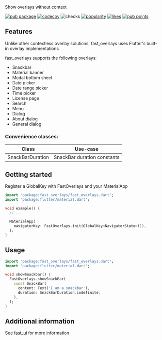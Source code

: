 Show overlays without context

[![pub package](https://img.shields.io/pub/v/fast_overlays.svg?label=fast_overlays)](https://pub.dev/packages/fast_overlays)
[![codecov](https://codecov.io/gh/Rexios80/fast_ui/branch/master/graph/badge.svg?flag=project-fast_overlays)](https://codecov.io/gh/Rexios80/fast_ui)
![checks](https://img.shields.io/github/checks-status/Rexios80/fast_ui/master)
[![popularity](https://badges.bar/fast_overlays/popularity)](https://pub.dev/packages/fast_overlays/score)
[![likes](https://badges.bar/fast_overlays/likes)](https://pub.dev/packages/fast_overlays/score)
[![pub points](https://badges.bar/fast_overlays/pub%20points)](https://pub.dev/packages/fast_overlays/score)

## Features
Unlike other contextless overlay solutions, fast_overlays uses Flutter's built-in overlay implementations

fast_overlays supports the following overlays:
- Snackbar
- Material banner
- Modal bottom sheet
- Date picker
- Date range picker
- Time picker
- License page
- Search
- Menu
- Dialog
- About dialog
- General dialog

### Convenience classes:
| Class            | Use-case                    |
| ---------------- | --------------------------- |
| SnackBarDuration | SnackBar duration constants |

## Getting started
Register a GlobalKey with FastOverlays and your MaterialApp

<!-- embedme readme/getting_started.dart -->
```dart
import 'package:fast_overlays/fast_overlays.dart';
import 'package:flutter/material.dart';

void example() {
  // ...

  MaterialApp(
    navigatorKey: FastOverlays.init(GlobalKey<NavigatorState>()),
  );
}

```

## Usage
<!-- embedme readme/usage.dart -->
```dart
import 'package:fast_overlays/fast_overlays.dart';
import 'package:flutter/material.dart';

void showSnackbar() {
  FastOverlays.showSnackBar(
    const SnackBar(
      content: Text('I am a snackbar'),
      duration: SnackBarDuration.indefinite,
    ),
  );
}

```

## Additional information
See [fast_ui](https://pub.dev/packages/fast_ui) for more information